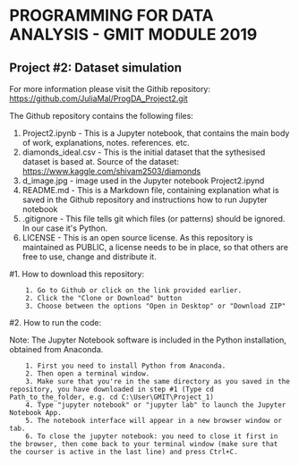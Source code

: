# PROGRAMMING FOR DATA ANALYSIS - GMIT MODULE 2019

## Project #2: Dataset simulation

For more information please visit the Githib repository: 
https://github.com/JuliaMal/ProgDA_Project2.git

The Github repository contains the following files:
   1. Project2.ipynb - This is a Jupyter notebook, that contains the main body of work, explanations, notes. references. etc.
   2. diamonds_ideal.csv - This is the initial dataset that the sythesised dataset is based at. Source of the dataset: https://www.kaggle.com/shivam2503/diamonds
   3. d_image.jpg - image used in the Jupyter notebook Project2.ipynd
   4. README.md - This is a Markdown file, containing explanation what is saved in the Github repository and instructions how to run Jupyter notebook
   5. .gitignore - This file tells git which files (or patterns) should be ignored. In our case it's Python.
   6. LICENSE - This is an open source license. As this repository is maintained as PUBLIC, a license needs to be in place, so that others are free to use, change and distribute it.

   #1. How to download this repository:

        1. Go to Github or click on the link provided earlier.
        2. Click the "Clone or Download" button
        3. Choose between the options "Open in Desktop" or "Download ZIP"

   #2. How to run the code:

   Note: The Jupyter Notebook software is included in the Python installation, obtained from Anaconda. 
   
        1. First you need to install Python from Anaconda.
        2. Then open a terminal window.
        3. Make sure that you're in the same directory as you saved in the repository, you have downloaded in step #1 (Type cd Path_to_the_folder, e.g. cd C:\User\GMIT\Project_1)
        4. Type "jupyter notebook" or "jupyter lab" to launch the Jupyter Notebook App.
        5. The notebook interface will appear in a new browser window or tab.
        6. To close the jupyter notebook: you need to close it first in the browser, then come back to your terminal window (make sure that the courser is active in the last line) and press Ctrl+C.